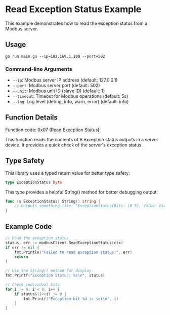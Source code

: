 # Read Exception Status Example

This example demonstrates how to read the exception status from a Modbus server.

## Usage

```
go run main.go --ip=192.168.1.100 --port=502
```

### Command-line Arguments

- `--ip`: Modbus server IP address (default: 127.0.0.1)
- `--port`: Modbus server port (default: 502)
- `--unit`: Modbus unit ID (slave ID) (default: 1)
- `--timeout`: Timeout for Modbus operations (default: 5s)
- `--log`: Log level (debug, info, warn, error) (default: info)

## Function Details

Function code: 0x07 (Read Exception Status)

This function reads the contents of 8 exception status outputs in a server device. It provides a quick check of the server's exception status.

## Type Safety

This library uses a typed return value for better type safety:

```go
type ExceptionStatus byte
```

This type provides a helpful String() method for better debugging output:

```go
func (s ExceptionStatus) String() string {
    // Outputs something like: "ExceptionStatus(Bits: [0 5], Value: 0x21)"
}
```

## Example Code

```go
// Read the exception status
status, err := modbusClient.ReadExceptionStatus(ctx)
if err != nil {
    fmt.Println("Failed to read exception status:", err)
    return
}

// Use the String() method for display
fmt.Printf("Exception Status: %s\n", status)

// Check individual bits
for i := 0; i < 8; i++ {
    if status&(1<<i) != 0 {
        fmt.Printf("Exception bit %d is set\n", i)
    }
}
```